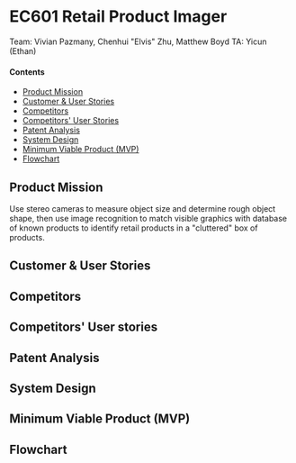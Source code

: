 # EC601 Retail Product Imager

Team: Vivian Pazmany, Chenhui "Elvis" Zhu, Matthew Boyd
TA: Yicun (Ethan)

#### Contents

* [Product Mission](#product-mission)
* [Customer & User Stories](#user-stories)
* [Competitors](#competitors)
* [Competitors' User Stories](#competitors-user-stories)
* [Patent Analysis](#patent-analysis)
* [System Design](#system-design)
* [Minimum Viable Product (MVP)](#mvp)
* [Flowchart](#flowchart)

<a name="product-mission"/>

## Product Mission

Use stereo cameras to measure object size and determine rough object shape, then use image recognition to match visible graphics with database of known products to identify retail products in a "cluttered" box of products.

<a name="user-stories"/>

## Customer & User Stories

<a name="competitors"/>

## Competitors

<a name="competitors-user-stories"/>

## Competitors' User stories

<a name="patent-analysis"/>

## Patent Analysis

<a name="system-design"/>

## System Design

<a name="mvp"/>

## Minimum Viable Product (MVP)

<a name="flowchart"/>

## Flowchart
